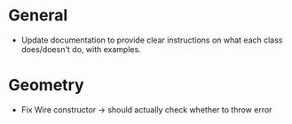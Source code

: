 # General
- Update documentation to provide clear instructions on what each class does/doesn't do,
  with examples.
# Geometry
- Fix Wire constructor -> should actually check whether to throw error
